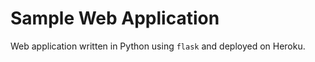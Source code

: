 # Sample Web Application  

Web application written in Python using `flask` and deployed on Heroku.
